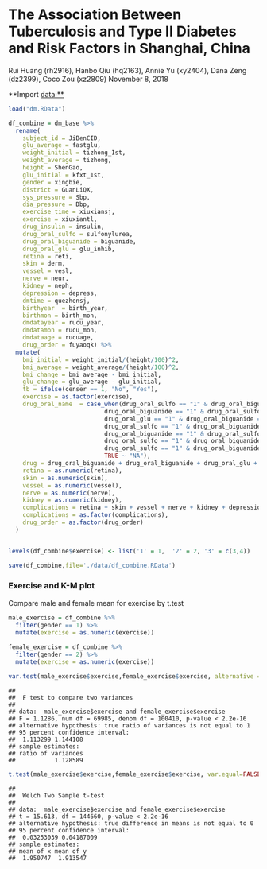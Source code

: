 The Association Between Tuberculosis and Type II Diabetes and Risk Factors in Shanghai, China
================
Rui Huang (rh2916), Hanbo Qiu (hq2163), Annie Yu (xy2404), Dana Zeng (dz2399), Coco Zou (xz2809)
November 8, 2018

\*\*Import <data:**>

``` r
load("dm.RData")
```

``` r
df_combine = dm_base %>% 
  rename(
    subject_id = JiBenCID,
    glu_average = fastglu, 
    weight_initial = tizhong_1st, 
    weight_average = tizhong, 
    height = ShenGao, 
    glu_initial = kfxt_1st,
    gender = xingbie,
    district = GuanLiQX,
    sys_pressure = Sbp,
    dia_pressure = Dbp,
    exercise_time = xiuxiansj,
    exercise = xiuxiantl,
    drug_insulin = insulin,
    drug_oral_sulfo = sulfonylurea,
    drug_oral_biguanide = biguanide,
    drug_oral_glu = glu_inhib,
    retina = reti, 
    skin = derm, 
    vessel = vesl, 
    nerve = neur,
    kidney = neph, 
    depression = depress,
    dmtime = quezhensj,
    birthyear  = birth_year,
    birthmon = birth_mon,
    dmdatayear = rucu_year,
    dmdatamon = rucu_mon,
    dmdataage = rucuage,
    drug_order = fuyaoqk) %>% 
  mutate(
    bmi_initial = weight_initial/(height/100)^2, 
    bmi_average = weight_average/(height/100)^2, 
    bmi_change = bmi_average - bmi_initial,
    glu_change = glu_average - glu_initial,
    tb = ifelse(censer == 1, "No", "Yes"),
    exercise = as.factor(exercise),
    drug_oral_name  = case_when(drug_oral_sulfo == "1" & drug_oral_biguanide == "0" & drug_oral_glu == "0" ~"sulfonylurea",
                           drug_oral_biguanide == "1" & drug_oral_sulfo == "0" & drug_oral_glu == "0" ~ "biguanide",
                           drug_oral_glu == "1" & drug_oral_biguanide == "0" & drug_oral_sulfo == "0" ~ "glu_inhib",
                           drug_oral_sulfo == "1" & drug_oral_biguanide == "1" & drug_oral_glu == "0" ~"sulfonylurea&biguanide",
                           drug_oral_biguanide == "1" & drug_oral_sulfo == "0" & drug_oral_glu == "1" ~ "biguanide&glu_inhib",
                           drug_oral_sulfo == "1" & drug_oral_biguanide == "0" & drug_oral_glu == "1" ~"sulfonylurea&glu_inhib",
                           drug_oral_sulfo == "1" & drug_oral_biguanide == "1" & drug_oral_glu == "1" ~"sulfonylurea&glu_inhib&biguanide",
                           TRUE ~ "NA"),
    drug = drug_oral_biguanide + drug_oral_biguanide + drug_oral_glu + drug_insulin,
    retina = as.numeric(retina),
    skin = as.numeric(skin),
    vessel = as.numeric(vessel),
    nerve = as.numeric(nerve),
    kidney = as.numeric(kidney),
    complications = retina + skin + vessel + nerve + kidney + depression,
    complications = as.factor(complications),
    drug_order = as.factor(drug_order)
  )


levels(df_combine$exercise) <- list('1' = 1,  '2' = 2, '3' = c(3,4))

save(df_combine,file='./data/df_combine.RData')
```

### Exercise and K-M plot

Compare male and female mean for exercise by t.test

``` r
male_exercise = df_combine %>% 
  filter(gender == 1) %>% 
  mutate(exercise = as.numeric(exercise))
    
female_exercise = df_combine %>% 
  filter(gender == 2) %>% 
  mutate(exercise = as.numeric(exercise))

var.test(male_exercise$exercise,female_exercise$exercise, alternative = "two.sided")
```

    ## 
    ##  F test to compare two variances
    ## 
    ## data:  male_exercise$exercise and female_exercise$exercise
    ## F = 1.1286, num df = 69985, denom df = 100410, p-value < 2.2e-16
    ## alternative hypothesis: true ratio of variances is not equal to 1
    ## 95 percent confidence interval:
    ##  1.113299 1.144108
    ## sample estimates:
    ## ratio of variances 
    ##           1.128589

``` r
t.test(male_exercise$exercise,female_exercise$exercise, var.equal=FALSE, paired=FALSE) 
```

    ## 
    ##  Welch Two Sample t-test
    ## 
    ## data:  male_exercise$exercise and female_exercise$exercise
    ## t = 15.613, df = 144660, p-value < 2.2e-16
    ## alternative hypothesis: true difference in means is not equal to 0
    ## 95 percent confidence interval:
    ##  0.03253039 0.04187009
    ## sample estimates:
    ## mean of x mean of y 
    ##  1.950747  1.913547

<!-- Compare male and female mean for exercise_time by t.test -->
<!-- ```{r} -->
<!-- var.test(male_exercise$exercise_time,female_exercise$exercise_time, alternative = "two.sided") -->
<!-- t.test(male_exercise$exercise_time,female_exercise$exercise_time, var.equal=FALSE, paired=FALSE)  -->
<!-- ``` -->
<!-- Compare male and female mean for exercise_time*exercise by t.test -->
<!-- ```{r} -->
<!-- male_exercise = male_exercise %>% mutate(total_exercise = exercise * exercise_time) -->
<!-- female_exercise = female_exercise %>% mutate(total_exerise = exercise * exercise_time) -->
<!-- var.test(male_exercise$total_exerise,female_exercise$total_exerise, alternative = "two.sided") -->
<!-- t.test(male_exercise$total_exerise,female_exercise$total_exerise, var.equal=FALSE, paired=FALSE)  -->
<!-- ``` -->
<!-- Make exercise distribution plot -->
<!-- ```{r} -->
<!-- df_combine %>%  -->
<!--   mutate(exercise = as.numeric(exercise), -->
<!--          total_exercise = exercise * exercise_time, -->
<!--          gender = as.factor(gender)) %>%  -->
<!--   ggplot(aes(x = total_exerise, color = gender)) + -->
<!--   geom_density() -->
<!-- df_combine %>%  -->
<!--   mutate(exercise = as.numeric(exercise), -->
<!--          total_exercise = exercise * exercise_time, -->
<!--          gender = as.factor(gender)) %>%  -->
<!--   ggplot(aes(x = gender, y = total_exerise, color = gender)) + -->
<!--   geom_boxplot() -->
<!-- df_combine %>%  -->
<!--   mutate(exercise = as.numeric(exercise), -->
<!--          gender = as.factor(gender)) %>%  -->
<!--   ggplot(aes( x = gender, y = exercise)) + -->
<!--   geom_violin() -->
<!-- df_combine %>%  -->
<!--   mutate(gender = as.factor(gender)) %>%  -->
<!--   ggplot(aes( x = gender, y = exercise_time)) + -->
<!--   geom_violin() -->
<!-- ``` -->
<!-- Make tb vs exercise plot -->
<!-- ```{r} -->
<!-- df_combine %>%  -->
<!--   mutate(exercise = as.numeric(exercise), -->
<!--          total_exercise = exercise * exercise_time, -->
<!--          gender = as.factor(gender)) %>%  -->
<!--   ggplot(aes(x = tb, y = total_exercise, color = gender)) + -->
<!--   geom_boxplot() + -->
<!--   facet_grid(.~gender) -->
<!-- ``` -->
<!-- K-M plot -->
<!-- ```{r} -->
<!-- df_combine$survival = with(df_combine, Surv(days, tb == "Yes")) -->
<!-- km <- survfit(survival ~ 1, data = df_combine, conf.type = "log-log") -->
<!-- km_by_gender <- survfit(survival ~ gender, data = df_combine, conf.type = "log-log") -->
<!-- ggsurvplot(km_by_gender, data = df_combine, risk.table = F, pval = T, ylab = "Probability of getting TB", ylim = c(0.9, 1.0), legend.labs = c("Male", "Female")) -->
<!-- ``` -->
